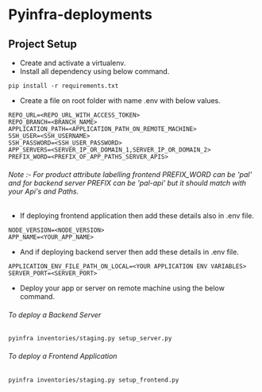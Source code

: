 # Pyinfra-deployments

## Project Setup
* Create and activate a virtualenv.
* Install all dependency using below command.
```commandline
pip install -r requirements.txt
```
* Create a file on root folder with name .env with below values.
```commandline
REPO_URL=<REPO_URL_WITH_ACCESS_TOKEN>
REPO_BRANCH=<BRANCH_NAME>
APPLICATION_PATH=<APPLICATION_PATH_ON_REMOTE_MACHINE>
SSH_USER=<SSH_USERNAME>
SSH_PASSWORD=<SSH_USER_PASSWORD>
APP_SERVERS=<SERVER_IP_OR_DOMAIN_1,SERVER_IP_OR_DOMAIN_2>
PREFIX_WORD=<PREFIX_OF_APP_PATHS_SERVER_APIS>
```
###### Note :- For product attribute labelling frontend PREFIX_WORD can be 'pal' and for backend server PREFIX can be 'pal-api' but it should match with your Api's and Paths.

* If deploying frontend application then add these details also in .env file.
```commandline
NODE_VERSION=<NODE_VERSION>
APP_NAME=<YOUR_APP_NAME>
```
* And if deploying backend server then add these details in .env file.
```commandline
APPLICATION_ENV_FILE_PATH_ON_LOCAL=<YOUR APPLICATION ENV VARIABLES>
SERVER_PORT=<SERVER_PORT>
```
* Deploy your app or server on remote machine using the below command.
###### To deploy a Backend Server
```commandline
pyinfra inventories/staging.py setup_server.py
```
###### To deploy a Frontend Application
```commandline
pyinfra inventories/staging.py setup_frontend.py
```
